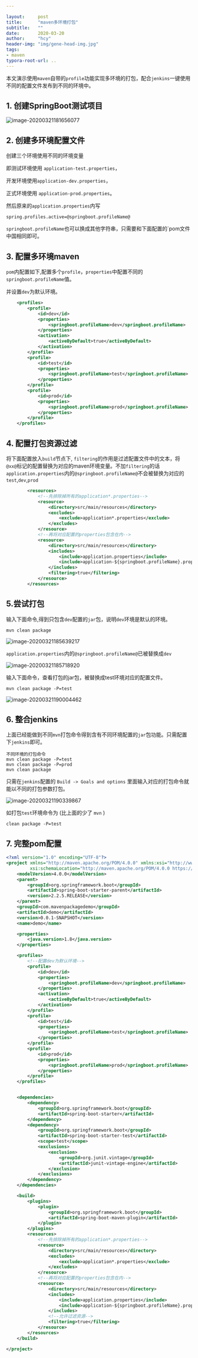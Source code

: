 ```yaml
---

layout:     post
title:      "maven多环境打包"
subtitle:   ""
date:       2020-03-20
author:     "hcy"
header-img: "img/gene-head-img.jpg"
tags:
- maven
typora-root-url: ..
---
```










本文演示使用`maven`自带的`profile`功能实现多环境的打包，配合`jenkins`一键使用不同的配置文件发布到不同的环境中。



## 1. 创建SpringBoot测试项目



![image-20200321181656077](/img/in/2020-03-20-maven%E5%A4%9A%E7%8E%AF%E5%A2%83%E6%89%93%E5%8C%85/image-20200321181656077.png)



## 2. 创建多环境配置文件

创建三个环境使用不同的环境变量

即测试环境使用 `application-test.properties`，

开发环境使用`application-dev.properties`，

正式环境使用 `application-prod.properties`。

然后原来的`application.properties`内写

```properties
spring.profiles.active=@springboot.profileName@
```

`springboot.profileName`也可以换成其他字符串，只需要和下面配置的`pom文件中国相同即可。





## 3. 配置多环境maven

`pom`内配置如下,配置多个`profile`，`properties`中配置不同的`springboot.profileName`值。

并设置`dev`为默认环境。

```xml
    <profiles>
        <profile>
            <id>dev</id>
            <properties>
                <springboot.profileName>dev</springboot.profileName>
            </properties>
            <activation>
                <activeByDefault>true</activeByDefault>
            </activation>
        </profile>
        <profile>
            <id>test</id>
            <properties>
                <springboot.profileName>test</springboot.profileName>
            </properties>
        </profile>
        <profile>
            <id>prod</id>
            <properties>
                <springboot.profileName>prod</springboot.profileName>
            </properties>
        </profile>
    </profiles>
```



## 4. 配置打包资源过滤



将下面配置放入`build`节点下, `filtering`的作用是过滤配置文件中的文本，将 `@xx@`标记的配置替换为对应的maven环境变量。不加`filtering`的话`application.properties`内的`@springboot.profileName@`不会被替换为对应的`test`,`dev`,`prod`

```xml
        <resources>
            <!--先排除掉所有的application*.properties-->
            <resource>
                <directory>src/main/resources</directory>
                <excludes>
                    <exclude>application*.properties</exclude>
                </excludes>
            </resource>
            <!--再将对应配置的properties包含在内-->
            <resource>
                <directory>src/main/resources</directory>
                <includes>
                    <include>application.properties</include>
                    <include>application-${springboot.profileName}.properties</include>
                </includes>
                <filtering>true</filtering>
            </resource>
        </resources>
```



## 5.尝试打包



输入下面命令,得到只包含`dev`配置的`jar`包，说明`dev`环境是默认的环境。

```shell
mvn clean package
```



![image-20200321185639217](/img/in/2020-03-20-maven%E5%A4%9A%E7%8E%AF%E5%A2%83%E6%89%93%E5%8C%85/image-20200321185639217.png)



`application.properties`内的`@springboot.profileName@`已被替换成`dev`

![image-20200321185718920](/img/in/2020-03-20-maven%E5%A4%9A%E7%8E%AF%E5%A2%83%E6%89%93%E5%8C%85/image-20200321185718920.png)









输入下面命令，查看打包的jar包，被替换成test环境对应的配置文件。

```shell
mvn clean package -P=test
```



![image-20200321190004462](/img/in/2020-03-20-maven%E5%A4%9A%E7%8E%AF%E5%A2%83%E6%89%93%E5%8C%85/image-20200321190004462.png)





## 6. 整合jenkins

上面已经能做到不同`mvn`打包命令得到含有不同环境配置的`jar`包功能。只需配置下`jenkins`即可。

```
不同环境的打包命令
mvn clean package -P=test
mvn clean package -P=prod
mvn clean package
```





只需在`jenkins`配置的 `Build -> Goals and options` 里面输入对应的打包命令就能以不同的打包参数打包。

![image-20200321190339867](/img/in/2020-03-20-maven%E5%A4%9A%E7%8E%AF%E5%A2%83%E6%89%93%E5%8C%85/image-20200321190339867.png)



如打包`test`环境命令为 (比上面的少了 `mvn` )

```
clean package -P=test
```





## 7. 完整pom配置



```xml
<?xml version="1.0" encoding="UTF-8"?>
<project xmlns="http://maven.apache.org/POM/4.0.0" xmlns:xsi="http://www.w3.org/2001/XMLSchema-instance"
         xsi:schemaLocation="http://maven.apache.org/POM/4.0.0 https://maven.apache.org/xsd/maven-4.0.0.xsd">
    <modelVersion>4.0.0</modelVersion>
    <parent>
        <groupId>org.springframework.boot</groupId>
        <artifactId>spring-boot-starter-parent</artifactId>
        <version>2.2.5.RELEASE</version>
    </parent>
    <groupId>com.mavenpackagedemo</groupId>
    <artifactId>demo</artifactId>
    <version>0.0.1-SNAPSHOT</version>
    <name>demo</name>

    <properties>
        <java.version>1.8</java.version>
    </properties>

    <profiles>
        <!--配置dev为默认环境-->
        <profile>
            <id>dev</id>
            <properties>
                <springboot.profileName>dev</springboot.profileName>
            </properties>
            <activation>
                <activeByDefault>true</activeByDefault>
            </activation>
        </profile>
        <profile>
            <id>test</id>
            <properties>
                <springboot.profileName>test</springboot.profileName>
            </properties>
        </profile>
        <profile>
            <id>prod</id>
            <properties>
                <springboot.profileName>prod</springboot.profileName>
            </properties>
        </profile>
    </profiles>


    <dependencies>
        <dependency>
            <groupId>org.springframework.boot</groupId>
            <artifactId>spring-boot-starter</artifactId>
        </dependency>
        <dependency>
            <groupId>org.springframework.boot</groupId>
            <artifactId>spring-boot-starter-test</artifactId>
            <scope>test</scope>
            <exclusions>
                <exclusion>
                    <groupId>org.junit.vintage</groupId>
                    <artifactId>junit-vintage-engine</artifactId>
                </exclusion>
            </exclusions>
        </dependency>
    </dependencies>

    <build>
        <plugins>
            <plugin>
                <groupId>org.springframework.boot</groupId>
                <artifactId>spring-boot-maven-plugin</artifactId>
            </plugin>
        </plugins>
        <resources>
            <!--先排除掉所有的application*.properties-->
            <resource>
                <directory>src/main/resources</directory>
                <excludes>
                    <exclude>application*.properties</exclude>
                </excludes>
            </resource>
            <!--再将对应配置的properties包含在内-->
            <resource>
                <directory>src/main/resources</directory>
                <includes>
                    <include>application.properties</include>
                    <include>application-${springboot.profileName}.properties</include>
                </includes>
                <!--允许过滤资源-->
                <filtering>true</filtering>
            </resource>
        </resources>
    </build>

</project>

```











